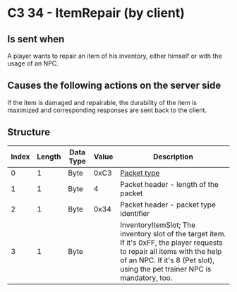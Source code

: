 # C3 34 - ItemRepair (by client)

## Is sent when

A player wants to repair an item of his inventory, either himself or with the usage of an NPC.

## Causes the following actions on the server side

If the item is damaged and repairable, the durability of the item is maximized and corresponding responses are sent back to the client.

## Structure

| Index | Length | Data Type | Value | Description |
|-------|--------|-----------|-------|-------------|
| 0 | 1 |   Byte   | 0xC3  | [Packet type](PacketTypes.md) |
| 1 | 1 |    Byte   |   4   | Packet header - length of the packet |
| 2 | 1 |    Byte   | 0x34  | Packet header - packet type identifier |
| 3 | 1 | Byte |  | InventoryItemSlot; The inventory slot of the target item. If it's 0xFF, the player requests to repair all items with the help of an NPC. If it's 8 (Pet slot), using the pet trainer NPC is mandatory, too. |